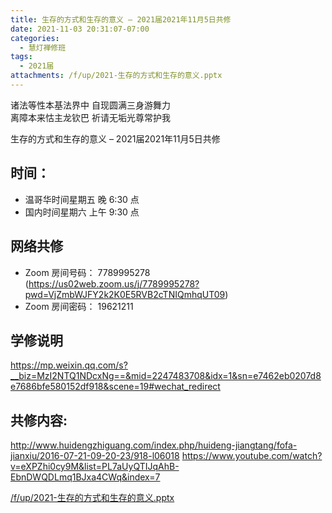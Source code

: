 ```yaml
---
title: 生存的方式和生存的意义 – 2021届2021年11月5日共修
date: 2021-11-03 20:31:07-07:00
categories:
  - 慧灯禅修班
tags:
  - 2021届
attachments: /f/up/2021-生存的方式和生存的意义.pptx
---
```

诸法等性本基法界中 自现圆满三身游舞力  
离障本来怙主龙钦巴 祈请无垢光尊常护我  

生存的方式和生存的意义 – 2021届2021年11月5日共修

## 时间：

* 温哥华时间星期五 晚 6:30 点
* 国内时间星期六 上午 9:30 点

## 网络共修

* Zoom 房间号码： 7789995278 (<https://us02web.zoom.us/j/7789995278?pwd=VjZmbWJFY2k2K0E5RVB2cTNIQmhqUT09>)
* Zoom 房间密码： 19621211


## 学修说明

<https://mp.weixin.qq.com/s?__biz=MzI2NTQ1NDcxNg==&mid=2247483708&idx=1&sn=e7462eb0207d8e7686bfe580152df918&scene=19#wechat_redirect>


## 共修内容: 

<http://www.huidengzhiguang.com/index.php/huideng-jiangtang/fofa-jianxiu/2016-07-21-09-20-23/918-l06018>
<https://www.youtube.com/watch?v=eXPZhi0cy9M&list=PL7aUyQTIJqAhB-EbnDWQDLmq1BJxa4CWq&index=7>

[/f/up/2021-生存的方式和生存的意义.pptx](https://s3.ca-central-1.wasabisys.com/hddata/f.huidengchanxiu.net/hdv/f/up/2021-生存的方式和生存的意义.pptx)